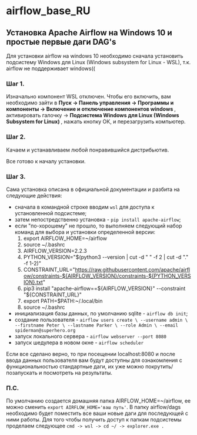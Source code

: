 # airflow_base_RU
<h2> Установка Apache Airflow на Windows 10 и простые первые даги DAG's </h2>

Для установки airflow на windows 10 необходимо сначала установить подсистему Windows для Linux (Windows subsystem for Linux - WSL), т.к. airflow не поддерживает windows((

<h3> Шаг 1. </h3>

Изначально компонент WSL отключен. Чтобы его включить, вам необходимо зайти в <b> Пуск -> Панель управления -> Программы и компоненты -> Включение и отключение компонентов windows </b>, активировать галочку -> <b> Подсистема Windows для Linux (Windows Subsystem for Linux) </b>, нажать кнопку ОК, и перезагрузить компьютер.

<h3> Шаг 2. </h3>

Качаем и устанавливаем любой понравившийся дистрибьютив.

Все готово к началу установки.

<h3> Шаг 3. </h3>

Сама установка описана в официальной документации и разбита на следующие действия:
- сначала в командной строке вводим `wsl` для доступа к установленной подсистеме;
- затем непостредственно установка - `pip install apache-airflow`;
- если "по-хорошему" не прошло, то выполняем следующий набор команд для выбора и установки определенной версии:
  1. export AIRFLOW_HOME=~/airflow
  2. source ~/.bashrc
  3. AIRFLOW_VERSION=2.2.3
  4. PYTHON_VERSION="$(python3 --version | cut -d " " -f 2 | cut -d "." -f 1-2)"
  5. CONSTRAINT_URL="https://raw.githubusercontent.com/apache/airflow/constraints-${AIRFLOW_VERSION}/constraints-${PYTHON_VERSION}.txt"
  6. pip3 install "apache-airflow==${AIRFLOW_VERSION}" --constraint "${CONSTRAINT_URL}"
  7. export PATH=$PATH:~/.local/bin
  8. source ~/.bashrc
- инициализация базы данных, по умолчанию sqlite - `airflow db init`;
- создание пользователя - `airflow users create \
                               --username admin \ 
                               --firstname Peter \
                               --lastname Parker \
                               --role Admin \
                               --email spiderman@superhero.org`
- запуск локального сервера - `airflow webserver --port 8080`
- запуск шедулера в новом окне - `airflow scheduler`

Если все сделано верно, то при посещении localhost:8080 и после ввода данных пользователя вам будут доступны для ознакомления с функциональностью стандартные даги, их уже можно покрутить/позапускать и посмотреть на результаты.

<h3> П.С. </h3>

По умолчанию создается домашняя папка AIRFLOW_HOME=~/airflow, ее можно сменить `export AIRFLOW_HOME='ваш путь'`. В папку airflow/dags необходимо будет поместить все ваши новые даги для последующей с ними работы.
Для того чтобы получить доступ к папкам подсистемы проделаем следующее `cmd -> wsl -> cd ~/ -> explorer.exe .`
